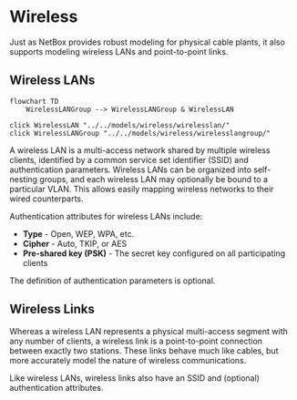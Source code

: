 # Wireless

Just as NetBox provides robust modeling for physical cable plants, it also supports modeling wireless LANs and point-to-point links.

## Wireless LANs

```mermaid
flowchart TD
    WirelessLANGroup --> WirelessLANGroup & WirelessLAN

click WirelessLAN "../../models/wireless/wirelesslan/"
click WirelessLANGroup "../../models/wireless/wirelesslangroup/"
```

A wireless LAN is a multi-access network shared by multiple wireless clients, identified by a common service set identifier (SSID) and authentication parameters. Wireless LANs can be organized into self-nesting groups, and each wireless LAN may optionally be bound to a particular VLAN. This allows easily mapping wireless networks to their wired counterparts.

Authentication attributes for wireless LANs include:

* **Type** - Open, WEP, WPA, etc.
* **Cipher** - Auto, TKIP, or AES
* **Pre-shared key (PSK)** - The secret key configured on all participating clients

The definition of authentication parameters is optional.

## Wireless Links

Whereas a wireless LAN represents a physical multi-access segment with any number of clients, a wireless link is a point-to-point connection between exactly two stations. These links behave much like cables, but more accurately model the nature of wireless communications.

Like wireless LANs, wireless links also have an SSID and (optional) authentication attributes.
